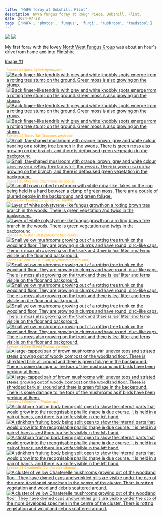 ```yaml
---
title: 'NWFG foray at Dobshill, Flint'
description: NWFG fungus foray at Rough Piece, Dobshill, Flint.
date: 2024-07-28
tags: ['NWFG', 'photos', 'fungus', 'fungi', 'mushroom', 'toadstool']
---
```


<span>
    <img src="/posts/img/NoAI_01.png"/> 
    <img src="/posts/img/WrittenByAHuman_01.png"/> 
</span>

My first foray with the lovely [North West Fungus Group](https://northwestfungusgroup.com/) was about an hour's drive from home and into Flintshire.

<a href="/posts/img/2024-07-28/IMG_4445.jpeg" data-lightbox="image-1" data-title="My caption">Image #1</a>

<span class="pixelcard">
<!--  <span style="color: orange;"><p>Click image to expand...</p></span> -->
  <span style="font-size: 0.75em; color: orange; padding-left: 1%">Species #1 (poss. <i>Xylaria hypoxylon</i>)</span>
  <span class="pixelitems" >
    <span style="padding: 1%;">    
      <a class="no-indicator" href="/posts/img/2024-07-28/IMG_4445.jpeg" class="lightbox">
        <img src="/posts/img/2024-07-28/IMG_4445.jpeg" alt="Black finger-like tendrils with grey and white knobbly spots emerge from a rotting tree stump on the ground. Green moss is also growing on the stump."/> 
     </a>
    </span>
    <span style="padding: 1%">
      <a class="no-indicator" href="/posts/img/2024-07-28/IMG_4446.jpeg">
       <img src="/posts/img/2024-07-28/IMG_4446.jpeg" alt='Black finger-like tendrils with grey and white knobbly spots emerge from a rotting tree stump on the ground. Green moss is also growing on the stump.'> 
     </a>
    </span>
    <span style="padding: 1%">
      <a class="no-indicator" href="/posts/img/2024-07-28/IMG_4447.jpeg">
       <img src="/posts/img/2024-07-28/IMG_4447.jpeg" alt="Black finger-like tendrils with grey and white knobbly spots emerge from a rotting tree stump on the ground. Green moss is also growing on the stump."> 
     </a>
    </span>
    <span style="padding: 1%">
      <a class="no-indicator" href="/posts/img/2024-07-28/IMG_4448.jpeg">
       <img src="/posts/img/2024-07-28/IMG_4448.jpeg" alt="Black finger-like tendrils with grey and white knobbly spots emerge from a rotting tree stump on the ground. Green moss is also growing on the stump.">
     </a>
   </span>
  </span>
</span>

<span class="pixelcard">
<span style="font-size: 0.75em; color: orange; padding-left: 1%;">Species #2 Turkey Tail (<i>Trametes versicolor</i>)</span>
<!--  <span style="color: orange;"><p>Click image to expand...</p></span> -->
  <span class="pixelitems" >
    <span style="padding: 1%">
      <a class="no-indicator" href="/posts/img/2024-07-28/2024-07-28 BilberryWood 0011.jpg">
       <img src="/posts/img/2024-07-28/2024-07-28 BilberryWood 0011.jpg" alt="Small, fan-shaped mushroom with orange, brown, grey and white colour banding on a rotting tree branch in the woods. There is green moss also growing on the branch, and there is defocused green vegetation in the background."/> 
     </a>
    </span>
    <span style="padding: 1%">
      <a class="no-indicator" href="/Users/steve/Documents/git/www/src/posts/img/2024-07-28/2024-07-28 BilberryWood 0016.jpg">
       <img src="/posts/img/2024-07-28/2024-07-28 BilberryWood 0016.jpg" alt="Small, fan-shaped mushroom with orange, brown, grey and white colour banding on a rotting tree branch in the woods. There is green moss also growing on the branch, and there is defocused green vegetation in the background."/> 
     </a>
    </span>
  </span>
</span>

<span class="pixelcard">
<span style="font-size: 0.75em; color: orange; padding-left: 1%;">Species #3 Mica Cap (<i>Coprinellus micaceus</i>)</span>
<!--  <span style="color: orange;"><p>Click image to expand...</p></span> -->
  <span class="pixelitems" >
    <span style="padding: 1%">
      <a class="no-indicator" href="/posts/img/2024-07-28/IMG_4453.jpeg">
       <img src="/posts/img/2024-07-28/IMG_4453.jpeg" alt="A small brown ribbed mushroom with white mica-like flakes on the cap being held in a hand between a clump of green moss. There are a couple of blurred people in the background, and green foliage."/> 
     </a>
    </span>
  </span>
</span>

<span class="pixelcard">
<span style="font-size: 0.75em; color: orange; padding-left: 1%;">Species #4 [Pending correct ID from NWFG]</span>
<!--  <span style="color: orange;"><p>Click image to expand...</p></span> -->
  <span class="pixelitems" >
    <span style="padding: 1%">
      <a class="no-indicator" href="/posts/img/2024-07-28/IMG_4454.jpeg">
       <img src="/posts/img/2024-07-28/IMG_4454.jpeg" alt="Layer of white polystyrene-like fungus growth on a rotting brown tree branch in the woods. There is green vegetation and twigs in the background."/> 
     </a>
    </span>
    <span style="padding: 1%">
      <a class="no-indicator" href="/posts/img/2024-07-28/IMG_4455.jpeg">
       <img src="/posts/img/2024-07-28/IMG_4455.jpeg" alt="Layer of white polystyrene-like fungus growth on a rotting brown tree branch in the woods. There is green vegetation and twigs in the background."/> 
     </a>
    </span>
  </span>
</span>

<span class="pixelcard">
<span style="font-size: 0.75em; color: orange; padding-left: 1%;">Species #5 Sulfur Tuft (<i>Hypholoma fasciculare</i>)</span>
<!--  <span style="color: orange;"><p>Click image to expand...</p></span> -->
  <span class="pixelitems" >
    <span style="padding: 1%">
      <a class="no-indicator" href="/posts/img/2024-07-28/IMG_4457.jpeg">
       <img src="/posts/img/2024-07-28/IMG_4457.jpeg" alt="Small yellow mushrooms growing out of a rotting tree trunk on the woodland floor. They are growing in clumps and have round, disc-like caps. There is moss also growing on the trunk and there is leaf litter and ferns visible on the floor and background."/> 
     </a>
    </span>
  </span>
</span>

<span class="pixelcard">
<span style="font-size: 0.75em; color: orange; padding-left: 1%;">Species #5 cont'd Sulfur Tuft, (<i>Hypholoma fasciculare</i>)</span>
<!--  <span style="color: orange;"><p>Click image to expand...</p></span> -->
  <span class="pixelitems" >
    <span style="padding: 1%">
      <a class="no-indicator" href="/posts/img/2024-07-28/IMG_4463.jpeg">
       <img src="/posts/img/2024-07-28/IMG_4463.jpeg" alt="Small yellow mushrooms growing out of a rotting tree trunk on the woodland floor. They are growing in clumps and have round, disc-like caps. There is moss also growing on the trunk and there is leaf litter and ferns visible on the floor and background."/> 
     </a>
    </span>
    <span style="padding: 1%">
      <a class="no-indicator" href="/posts/img/2024-07-28/IMG_4465.jpeg">
       <img src="/posts/img/2024-07-28/IMG_4465.jpeg" alt="Small yellow mushrooms growing out of a rotting tree trunk on the woodland floor. They are growing in clumps and have round, disc-like caps. There is moss also growing on the trunk and there is leaf litter and ferns visible on the floor and background."/> 
     </a>
    </span>
    <span style="padding: 1%">
      <a class="no-indicator" href="/posts/img/2024-07-28/IMG_4466.jpeg">
       <img src="/posts/img/2024-07-28/IMG_4466.jpeg" alt="Small yellow mushrooms growing out of a rotting tree trunk on the woodland floor. They are growing in clumps and have round, disc-like caps. There is moss also growing on the trunk and there is leaf litter and ferns visible on the floor and background."/> 
     </a>
    </span>
    <span style="padding: 1%">
      <a class="no-indicator" href="/posts/img/2024-07-28/IMG_4467.jpeg">
       <img src="/posts/img/2024-07-28/IMG_4467.jpeg" alt="Small yellow mushrooms growing out of a rotting tree trunk on the woodland floor. They are growing in clumps and have round, disc-like caps. There is moss also growing on the trunk and there is leaf litter and ferns visible on the floor and background."/> 
     </a>
    </span>
  </span>
</span>

<span class="pixelcard">
<span style="font-size: 0.75em; color: orange; padding-left: 1%;">Species #6 Deer Shield (<i>Pluteus cervinus</i>)</span>
<!--  <span style="color: orange;"><p>Click image to expand...</p></span> -->
  <span class="pixelitems" >
    <span style="padding: 1%">
      <a class="no-indicator" href="/posts/img/2024-07-28/2024-07-28 BilberryWood 0073.jpg">
       <img src="/posts/img/2024-07-28/2024-07-28 BilberryWood 0073.jpg" alt="A large-capped pair of brown mushrooms with uneven tops and striated stems growing out of woody compost on the woodland floor. There is shredded bark all around and there is green foliage in the background. There is some damage to the tops of the mushrooms as if birds have been pecking at them."/> 
     </a>
    </span>
    <span style="padding: 1%">
      <a class="no-indicator" href="/posts/img/2024-07-28/IMG_4469.jpeg">
       <img src="/posts/img/2024-07-28/IMG_4469.jpeg" alt="A large-capped pair of brown mushrooms with uneven tops and striated stems growing out of woody compost on the woodland floor. There is shredded bark all around and there is green foliage in the background. There is some damage to the tops of the mushrooms as if birds have been pecking at them."/> 
     </a>
    </span>
  </span>
</span>

<span class="pixelcard">
<span style="font-size: 0.75em; color: orange; padding-left: 1%;">Species #7 Stinkhorn (<i>Phallus sp.</i>)</span>
<!--  <span style="color: orange;"><p>Click image to expand...</p></span> -->
  <span class="pixelitems" >
    <span style="padding: 1%">
      <a class="no-indicator" href="/posts/img/2024-07-28/IMG_4475.jpeg">
       <img src="/posts/img/2024-07-28/IMG_4475.jpeg" alt="A stinkhorn fruiting body being split open to show the internal parts that would grow into the recognisable phallic shape in due course. It is held in a pair of hands, and there is a knife visible in the left hand."/> 
     </a>
    </span>
    <span style="padding: 1%">
      <a class="no-indicator" href="/posts/img/2024-07-28/IMG_4476.jpeg">
       <img src="/posts/img/2024-07-28/IMG_4476.jpeg" alt="A stinkhorn fruiting body being split open to show the internal parts that would grow into the recognisable phallic shape in due course. It is held in a pair of hands, and there is a knife visible in the left hand."/> 
     </a>
    </span>
    <span style="padding: 1%">
      <a class="no-indicator" href="/posts/img/2024-07-28/IMG_4477.jpeg">
       <img src="/posts/img/2024-07-28/IMG_4477.jpeg" alt="A stinkhorn fruiting body being split open to show the internal parts that would grow into the recognisable phallic shape in due course. It is held in a pair of hands, and there is a knife visible in the left hand."/> 
     </a>
    </span>
    <span style="padding: 1%">
      <a class="no-indicator" href="/posts/img/2024-07-28/IMG_4479.jpeg">
       <img src="/posts/img/2024-07-28/IMG_4479.jpeg" alt="A stinkhorn fruiting body being split open to show the internal parts that would grow into the recognisable phallic shape in due course. It is held in a pair of hands, and there is a knife visible in the left hand."/> 
     </a>
    </span>
  </span>
</span>

<span class="pixelcard">
<span style="font-size: 0.75em; color: orange; padding-left: 1%;">Species #8 Chanterelle (<i>Cantharellus cibarius</i>)</span>
<!--  <span style="color: orange;"><p>Click image to expand...</p></span> -->
  <span class="pixelitems" >
    <span style="padding: 1%">
      <a class="no-indicator" href="/posts/img/2024-07-28/IMG_4480.jpeg">
       <img src="/posts/img/2024-07-28/IMG_4480.jpeg" alt="A cluster of yellow Chanterelle mushrooms growing out of the woodland floor. They have domed caps and wrinkled gills are visible under the cap of the more developed specimen in the centre of the cluster. There is rotting vegetation and woodland debris scattered around."/> 
     </a>
    </span>
    <span style="padding: 1%">
      <a class="no-indicator" href="/posts/img/2024-07-28/IMG_4482.jpeg">
       <img src="/posts/img/2024-07-28/IMG_4482.jpeg" alt="A cluster of yellow Chanterelle mushrooms growing out of the woodland floor. They have domed caps and wrinkled gills are visible under the cap of the more developed specimen in the centre of the cluster. There is rotting vegetation and woodland debris scattered around."/> 
     </a>
    </span>
  </span>
</span>
